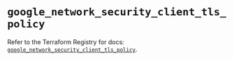 # `google_network_security_client_tls_policy`

Refer to the Terraform Registry for docs: [`google_network_security_client_tls_policy`](https://registry.terraform.io/providers/hashicorp/google-beta/5.39.0/docs/resources/google_network_security_client_tls_policy).
